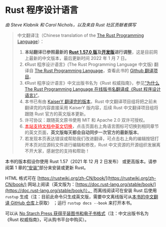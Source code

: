 # Rust 程序设计语言

*由 Steve Klabnik 和 Carol Nichols，以及来自 Rust 社区贡献者撰写*

> 中文翻译注（Chinese translation of the [The Rust Programming Language][book-website]）：
>
> 1. **本站翻译已参照最新的 [Rust 1.57.0 版][rust-1.57.0]及[开发版][rust-nightly]进行调整**，这是目前网上最新的中文版本，最后更新时间 2022 年 1 月 7 日。
> 2. 《Rust 程序设计语言》(The Rust Programming Language 中文版) 翻译自 [The Rust Programming Language][book-website]，查看此书的 [Github 翻译项目][book-cn]。
> 3. 《Rust 程序设计语言》中文出版书名为《Rust 权威指南》，参见[“为什么 The Rust Programming Language 在线版书名翻译成《Rust 程序设计语言》”][trpl-translation]。
> 4. 本书已有由 [KaiserY 翻译完的版本](https://github.com/KaiserY/trpl-zh-cn)，Rust 中文翻译项目组将把之前未翻译完的内容直接采用 KaiserY 版内容，后续 Rust 中文翻译项目组将跟随 Rust 官方的英文版本更新。
> 5. 许可协议：跟随英文原书使用 MIT 和 Apache 2.0 双许可授权。
> 6. <a href="https://rustwiki.org/zh-CN/book" style="color:red;">本站支持文档中英文切换</a>，点击页面右上角语言图标可切换到相同章节的英文页面，**英文版每天都会自动同步一次官方的最新版本**。
> 7. 若发现本页表达错误或帮助我们改进翻译，可点击右上角的编辑按钮打开本页对应源码文件进行编辑和修改，Rust 中文资源的开源组织发展离不开大家，感谢您的支持和帮助！

本书的版本假设你使用 Rust 1.57（2021 年 12 月 2 日发布） 或更高版本。请参阅第 1 章的[“安装”][install]<!-- ignore -->部分来安装或更新 Rust。

HTML 格式可在 [https://rustwiki.org/zh-CN/book/](https://rustwiki.org/zh-CN/book/) 网站上阅读（英文版为：[https://doc.rust-lang.org/stable/book/](https://doc.rust-lang.org/stable/book/)）， 而离线阅读可在安装 Rust 后使用 `rustup` 生成（注：目前此命令只生成英文版，需要中文离线版可从[本书的中文翻译 GitHub 仓库][book-cn]上获取） ；运行 `rustup docs --book` 来打开本书。

可以从 [No Starch Press 获得平装图书和电子书格式][nsprust]（注：中文出版书名为《Rust 权威指南》，可从购书平台中购买）。

[rust-1.57.0]: https://doc.rust-lang.org/1.57.0/book/
[rust-nightly]: https://doc.rust-lang.org/nightly/book/
[book-website]: https://doc.rust-lang.org/book
[book-cn]: https://github.com/rust-lang-cn/book-cn
[trpl-translation]: https://rustwiki.org/wiki/translate/other-translation/#the-rust-programing-language
[install]: ch01-01-installation.html
[nsprust]: https://nostarch.com/rust
